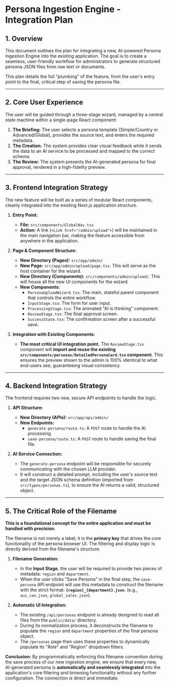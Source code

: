 # Persona Ingestion Engine - Integration Plan

## 1. Overview

This document outlines the plan for integrating a new, AI-powered Persona Ingestion Engine into the existing application. The goal is to create a seamless, user-friendly workflow for administrators to generate structured persona JSON files from raw text or documents.

This plan details the full "plumbing" of the feature, from the user's entry point to the final, critical step of saving the persona file.

---

## 2. Core User Experience

The user will be guided through a three-stage wizard, managed by a central state machine within a single-page React component:

1.  **The Briefing:** The user selects a persona template (Simple/Country or Advanced/Global), provides the source text, and enters the required metadata.
2.  **The Creation:** The system provides clear visual feedback while it sends the data to an AI service to be processed and mapped to the correct schema.
3.  **The Review:** The system presents the AI-generated persona for final approval, rendered in a high-fidelity preview.

---

## 3. Frontend Integration Strategy

The new feature will be built as a series of modular React components, cleanly integrated into the existing Next.js application structure.

1.  **Entry Point:**

    - **File:** `src/components/GlobalNav.tsx`
    - **Action:** A link (`<Link href="/admin/upload">`) will be maintained in the main navigation bar, making the feature accessible from anywhere in the application.

2.  **Page & Component Structure:**

    - **New Directory (Pages):** `src/app/admin/`
    - **New Page:** `src/app/admin/upload/page.tsx`. This will serve as the host container for the wizard.
    - **New Directory (Components):** `src/components/admin/upload/`. This will house all the new UI components for the wizard.
    - **New Components:**
      - `PersonaUploadWizard.tsx`: The main, stateful parent component that controls the entire workflow.
      - `InputStage.tsx`: The form for user input.
      - `ProcessingStage.tsx`: The animated "AI is thinking" component.
      - `ReviewStage.tsx`: The final approval screen.
      - `SuccessState.tsx`: The confirmation screen after a successful save.

3.  **Integration with Existing Components:**
    - **The most critical UI integration point.** The `ReviewStage.tsx` component will **import and reuse the existing `src/components/personas/DetailedPersonaCard.tsx` component**. This ensures the preview shown to the admin is 100% identical to what end-users see, guaranteeing visual consistency.

---

## 4. Backend Integration Strategy

The frontend requires two new, secure API endpoints to handle the logic.

1.  **API Structure:**

    - **New Directory (APIs):** `src/app/api/admin/`
    - **New Endpoints:**
      - `generate-persona/route.ts`: A `POST` route to handle the AI processing.
      - `save-persona/route.ts`: A `POST` route to handle saving the final file.

2.  **AI Service Connection:**
    - The `generate-persona` endpoint will be responsible for securely communicating with the chosen LLM provider.
    - It will construct a detailed prompt, including the user's source text and the target JSON schema definition (imported from `src/types/personas.ts`), to ensure the AI returns a valid, structured object.

---

## 5. The Critical Role of the Filename

**This is a foundational concept for the entire application and must be handled with precision.**

The filename is not merely a label; it is the **primary key** that drives the core functionality of the persona browser UI. The filtering and display logic is directly derived from the filename's structure.

1.  **Filename Generation:**

    - In the **Input Stage**, the user will be required to provide two pieces of metadata: `region` and `department`.
    - When the user clicks "Save Persona" in the final step, the `save-persona` API endpoint will use this metadata to construct the filename with the strict format: **`{region}_{department}.json`**. (e.g., `aus_ceo.json`, `global_sales.json`).

2.  **Automatic UI Integration:**
    - The existing `/api/personas` endpoint is already designed to read all files from the `public/data/` directory.
    - During its normalization process, it deconstructs the filename to populate the `region` and `department` properties of the final persona object.
    - The `/personas` page then uses these properties to dynamically populate its "Role" and "Region" dropdown filters.

**Conclusion:** By programmatically enforcing this filename convention during the save process of our new ingestion engine, we ensure that every new, AI-generated persona is **automatically and seamlessly integrated** into the application's core filtering and browsing functionality without any further configuration. The connection is direct and immediate.
